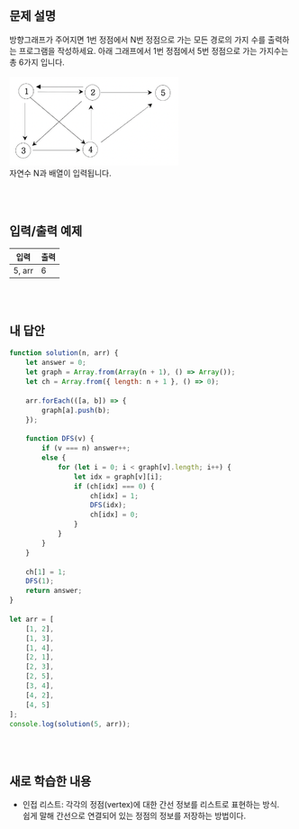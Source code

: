 ## 문제 설명

방향그래프가 주어지면 1번 정점에서 N번 정점으로 가는 모든 경로의 가지 수를 출력하는 프로그램을 작성하세요. 아래 그래프에서 1번 정점에서 5번 정점으로 가는 가지수는 총 6가지 입니다. </br>
<br>
<img width="300" alt="detail" src="../src/inf_9-2.png">
<br>
자연수 N과 배열이 입력됩니다.

<br />
<br />

## 입력/출력 예제

| 입력   | 출력 |
| ------ | ---- |
| 5, arr | 6    |

<br />
<br />

## 내 답안

```js
function solution(n, arr) {
    let answer = 0;
    let graph = Array.from(Array(n + 1), () => Array());
    let ch = Array.from({ length: n + 1 }, () => 0);

    arr.forEach(([a, b]) => {
        graph[a].push(b);
    });

    function DFS(v) {
        if (v === n) answer++;
        else {
            for (let i = 0; i < graph[v].length; i++) {
                let idx = graph[v][i];
                if (ch[idx] === 0) {
                    ch[idx] = 1;
                    DFS(idx);
                    ch[idx] = 0;
                }
            }
        }
    }

    ch[1] = 1;
    DFS(1);
    return answer;
}

let arr = [
    [1, 2],
    [1, 3],
    [1, 4],
    [2, 1],
    [2, 3],
    [2, 5],
    [3, 4],
    [4, 2],
    [4, 5]
];
console.log(solution(5, arr));
```

<br />
<br />

## 새로 학습한 내용

-   인접 리스트: 각각의 정점(vertex)에 대한 간선 정보를 리스트로 표현하는 방식. </br>쉽게 말해 간선으로 연결되어 있는 정점의 정보를 저장하는 방법이다.
